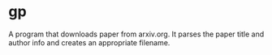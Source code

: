 gp
=======

A program that downloads paper from arxiv.org. It parses the paper title and author info and creates an appropriate filename. 

